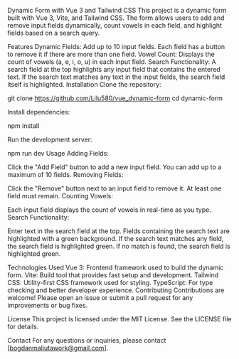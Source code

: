 Dynamic Form with Vue 3 and Tailwind CSS
This project is a dynamic form built with Vue 3, Vite, and Tailwind CSS. The form allows users to add and remove input fields dynamically, count vowels in each field, and highlight fields based on a search query.

Features
Dynamic Fields: Add up to 10 input fields. Each field has a button to remove it if there are more than one field.
Vowel Count: Displays the count of vowels (a, e, i, o, u) in each input field.
Search Functionality: A search field at the top highlights any input field that contains the entered text. If the search text matches any text in the input fields, the search field itself is highlighted.
Installation
Clone the repository:

git clone https://github.com/Lilu580/vue_dynamic-form
cd dynamic-form

Install dependencies:

npm install

Run the development server:

npm run dev
Usage
Adding Fields:

Click the "Add Field" button to add a new input field.
You can add up to a maximum of 10 fields.
Removing Fields:

Click the "Remove" button next to an input field to remove it.
At least one field must remain.
Counting Vowels:

Each input field displays the count of vowels in real-time as you type.
Search Functionality:

Enter text in the search field at the top.
Fields containing the search text are highlighted with a green background.
If the search text matches any field, the search field is highlighted green. If no match is found, the search field is highlighted green.

Technologies Used
Vue 3: Frontend framework used to build the dynamic form.
Vite: Build tool that provides fast setup and development.
Tailwind CSS: Utility-first CSS framework used for styling.
TypeScript: For type checking and better developer experience.
Contributing
Contributions are welcome! Please open an issue or submit a pull request for any improvements or bug fixes.

License
This project is licensed under the MIT License. See the LICENSE file for details.

Contact
For any questions or inquiries, please contact [bogdanmaliutawork@gmail.com].